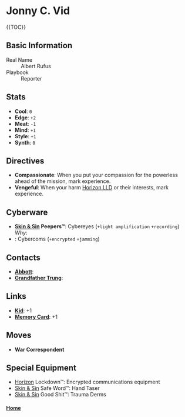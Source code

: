 # Jonny C. Vid

{{TOC}}

## Basic Information
<dl>
	<dt>Real Name</dt>
	<dd>Albert Rufus</dd>
	<dt>Playbook</dt>
	<dd>Reporter</dd>
</dl>

## Stats
- **Cool**: `0`
- **Edge**: `+2`
- **Meat**: `-1`
- **Mind**: `+1`
- **Style**: `+1`
- **Synth**: `0`

## Directives
- **Compassionate**: When you put your compassion for the powerless ahead of the mission, mark experience.
- **Vengeful**: When your harm [Horizon LLD](../Corporations/HorizonLLD.md) or their interests, mark experience.

## Cyberware
- **[Skin & Sin](../Corporations/SkinAndSin.md) Peepers™**: Cybereyes (`+light amplification` `+recording`)
_Why_: 
- : Cybercoms (`+encrypted` `+jamming`)


## Contacts
- **[Abbott](../Contacts/Abbott)**: 
- **[Grandfather Trung](../Contacts/GrandfatherTrung.md)**: 

## Links
- **[Kid](Kid.md)**: +1
- **[Memory Card](MemoryCard.md)**: +1

## Moves
- **War Correspondent**

## Special Equipment
- [Horizon](../Corporations/HorizonLLD.md) Lockdown™: Encrypted communications equipment
- [Skin & Sin](../Corporations/SkinAndSin.md) Safe Word™: Hand Taser
- [Skin & Sin](../Corporations/SkinAndSin.md) Good Shit™: Trauma Derms

#### [Home](Characters.md)